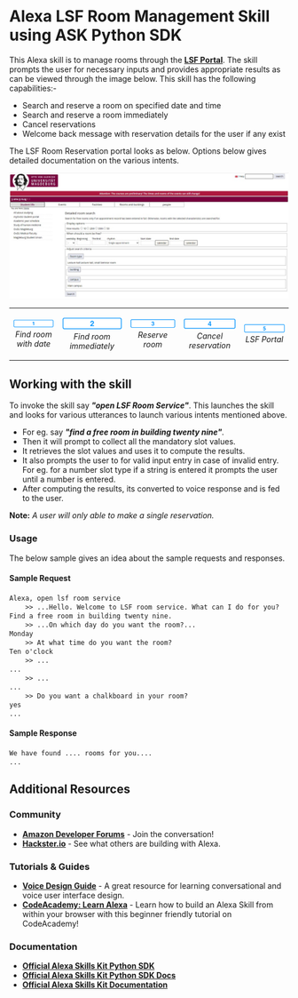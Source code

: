 # Alexa LSF Room Management Skill using ASK Python SDK

This Alexa skill is to manage rooms through the [**LSF Portal**](https://lsf.ovgu.de/qislsf/rds?state=extendedRoomSearch&type=1&next=extendedRoomSearch.vm&nextdir=ressourcenManager&searchCategory=detailedRoomSearch&asi=). The skill prompts the user for necessary inputs and provides appropriate results as can be viewed through the image below. This skill has the following capabilities:-
* Search and reserve a room on specified date and time
* Search and reserve a room immediately
* Cancel reservations
* Welcome back message with reservation details for the user if any exist

The LSF Room Reservation portal looks as below. Options below gives detailed documentation on the various intents.

<img src="https://github.com/athulrajvsovgu/LSFRoomSkillAlexa/blob/dev/img/LSF%20Reservation%20Portal.jpg" />

<table align="center" border="0" cellspacing="0" cellpadding="0" width="100%">
	<tr border="0" cellspacing="0" cellpadding="0">
		<td border="0" cellspacing="0" cellpadding="0"> 
		  <p align="center">
			<img alt="Find room with date" src="./img/1-off._TTH_.png" width="124">
			<br>
			<em>Find room with date</em>
		  </p> 
		</td>
		<td border="0" cellspacing="0" cellpadding="0"> 
		  <p align="center">
			<img alt="Find room immediately" src="./img/2-off._TTH_.png" width="124">
			<br>
			<em>Find room immediately</em>
		  </p> 
		</td>
		<td border="0" cellspacing="0" cellpadding="0"> 
		  <p align="center">
			<img alt="Reserve room" src="./img/3-off._TTH_.png" width="124">
			<br>
			<em>Reserve room</em>
		  </p> 
		</td border="0" cellspacing="0" cellpadding="0">
		<td> 
		  <p align="center">
			<img alt="Cancel reservation" src="./img/4-off._TTH_.png" width="124">
			<br>
			<em>Cancel reservation</em>
		  </p> 
		</td>
		<td border="0" cellspacing="0" cellpadding="0"> 
		  <p align="center">
			<img alt="LSF Portal" src="./img/5-off._TTH_.png" width="124">
			<br>
			<em>LSF Portal</em>
		  </p> 
		</td>
	</tr>
</table>


## Working with the skill

To invoke the skill say ***"open LSF Room Service"***. This launches the skill and looks for various utterances to launch various intents mentioned above.
* For eg. say ***"find a free room in building twenty nine"***. 
* Then it will prompt to collect all the mandatory slot values.
* It retrieves the slot values and uses it to compute the results.
* It also prompts the user to for valid input entry in case of invalid entry. For eg. for a number slot type if a string is entered it prompts the user until a number is entered.
* After computing the results, its converted to voice response and is fed to the user.

**Note:** *A user will only able to make a single reservation.*

### Usage

The below sample gives an idea about the sample requests and responses.

#### Sample Request

```text
Alexa, open lsf room service
	>> ...Hello. Welcome to LSF room service. What can I do for you?
Find a free room in building twenty nine.
	>> ...On which day do you want the room?...
Monday
	>> At what time do you want the room?
Ten o'clock    
	>> ...
...
	>> ...
...
	>> Do you want a chalkboard in your room?
yes    
...
```

#### Sample Response

```text
We have found .... rooms for you....
...
```

## Additional Resources

### Community

* [**Amazon Developer Forums**](https://forums.developer.amazon.com/spaces/165/index.html) - Join the conversation!
* [**Hackster.io**](https://www.hackster.io/amazon-alexa) - See what others are building with Alexa.

### Tutorials & Guides

* [**Voice Design Guide**](https://developer.amazon.com/designing-for-voice/) - A great resource for learning conversational and voice user interface design.
* [**CodeAcademy: Learn Alexa**](https://www.codecademy.com/learn/learn-alexa) - Learn how to build an Alexa Skill from within your browser with this beginner friendly tutorial on CodeAcademy!

### Documentation

*  [**Official Alexa Skills Kit Python SDK**](https://pypi.org/project/ask-sdk/)
*  [**Official Alexa Skills Kit Python SDK Docs**](https://alexa-skills-kit-python-sdk.readthedocs.io/en/latest/)
*  [**Official Alexa Skills Kit Documentation**](https://developer.amazon.com/docs/ask-overviews/build-skills-with-the-alexa-skills-kit.html)
